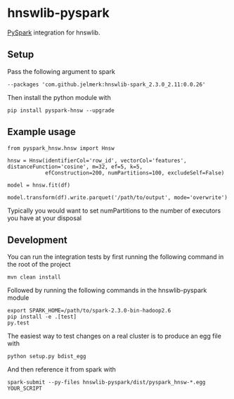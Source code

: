 hnswlib-pyspark
===============

[PySpark](https://spark.apache.org/) integration for hnswlib.

Setup
-----

Pass the following argument to spark

    --packages 'com.github.jelmerk:hnswlib-spark_2.3.0_2.11:0.0.26'

Then install the python module with

    pip install pyspark-hnsw --upgrade
    

Example usage
-------------

    from pyspark_hnsw.hnsw import Hnsw
    
    hnsw = Hnsw(identifierCol='row_id', vectorCol='features', distanceFunction='cosine', m=32, ef=5, k=5,
                efConstruction=200, numPartitions=100, excludeSelf=False)
    
    model = hnsw.fit(df)
    
    model.transform(df).write.parquet('/path/to/output', mode='overwrite')


Typically you would want to set numPartitions to the number of executors you have at your disposal


Development
-----------

You can run the integration tests by first running the following command in the root of the project

    mvn clean install

Followed by running the following commands in the hnswlib-pyspark module

    export SPARK_HOME=/path/to/spark-2.3.0-bin-hadoop2.6
    pip install -e .[test]
    py.test

The easiest way to test changes on a real cluster is to produce an egg file with

    python setup.py bdist_egg
    
And then reference it from spark with

    spark-submit --py-files hnswlib-pyspark/dist/pyspark_hnsw-*.egg YOUR_SCRIPT

